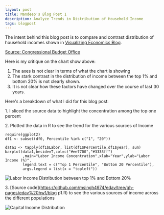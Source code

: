 ```yaml
---
layout: post
title: Mandeep's Blog Post 1
description: Analyze Trends in Distribution of Household Income
tags: blogpost
---
```


The intent behind this blog post is to compare and contrast distribution of household incomes shown in [Visualizing Economics Blog](http://visualizingeconomics.com/blog?tag=Congressional+Budget+Office).

[Source: Congressional Budget Office](http://www.cbo.gov/publication/43373) 

Here is my critique on the chart show above:

<ol> 
	<li> The axes is not clear in terms of what the chart is showing</li>
	<li> The stark contrast in the distribution of income between the top 1% and bottom 20% is not clearly shown. </li>
	<li> It is not clear how these factors have changed over the course of last 30 years. </li> 
</ol>

Here's a breakdown of what I did for this blog post:

1\. I sliced the source data to highlight the concentration among the top one percent

2\. Plotted the data in R to see the trend for the various sources of Income 
```{r chunkLabel}
require(ggplot2)
df1 <- subset(df0, Percentile %in% c("1", "20"))

data1 <- tapply(df1$Labor, list(df1$Percentile,df1$year), sum)
barplot(data1,beside=T,col=c("#ee7700","#3333ff")
        ,main="Labor Income Concentration",xlab="Year",ylab="Labor Income (%)",
        legend.text = c("Top 1 Percentile", "Bottom 20 Percentile"),
        args.legend = list(x = "topleft"))
```
![Labor Income Distribution between top 1% and Bottom 20%](https://github.com/msingh4674/edav/tree/gh-pages/edav%20hw1/CapitalIncome.png?raw=true)

3\. [Source code](https://github.com/msingh4674/edav/tree/gh-pages/edav%20hw1/blog p1.R) to see the various sources of income across the different populations

![Capital Income Distribution](https://github.com/msingh4674/edav/tree/gh-pages/edav%20hw1/CapitalIncome.png?raw=true)






